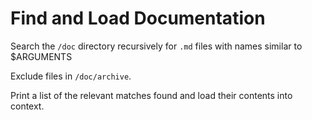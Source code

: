 # Find and Load Documentation

Search the `/doc` directory recursively for `.md` files with names similar to $ARGUMENTS

Exclude files in `/doc/archive`.

Print a list of the relevant matches found and load their contents into context.
